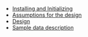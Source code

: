 * [Installing and Initializing](doc/install.md)
* [Assumptions for the design](doc/assumptions.md)
* [Design](doc/design.md)
* [Sample data description](doc/sample-data.md)
